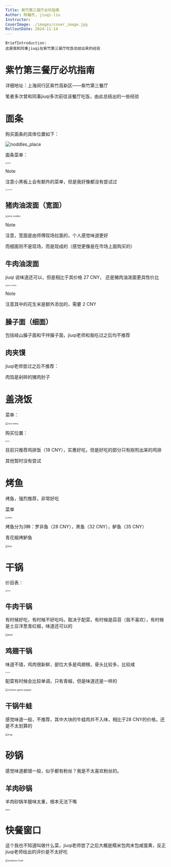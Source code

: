 ```yaml
---
Title: 紫竹第三餐厅必坑指南
Author: 陈翰杰, jiuqi-liu
Instructor: 
CoverImage: ./images/cover_image.jpg
RolloutDate: 2024-11-14
---
```


```
BriefIntroduction: 
这是我和同事jiuqi在紫竹第三餐厅吃饭总结出来的经验
```

<!-- split -->

# 紫竹第三餐厅必坑指南

详细地址：上海闵行区紫竹高新区——紫竹第三餐厅

笔者多次曾和同事jiuqi多次前往该餐厅吃饭，由此总结出的一些经验



# 面条

购买面条的具体位置如下：

![noddles_place](./image/noddles_palce.png)

面条菜单：

<img src="./images/noddles-menu.jpg" alt="menu" style="zoom:33%;" />

> [!note]
>
> 注意小黑板上会有额外的菜单，但是我好像都没有尝试过
>
> <img src="./images/noddles-small-black.jpg" alt="small black" style="zoom:25%;" />
>
> 



## 猪肉油泼面（宽面）

<img src="./images/pork-noddles.jpg" alt="pork_noddles" style="zoom:45%;" />

> [!note]
>
> 注意，宽面是由师傅现场拉面的，个人感觉味道更好
>
> 而细面则不是现场，而是现成的（感觉更像是在市场上面购买的）

## 牛肉油泼面

jiuqi 说味道还可以，但是相比于其价格 27 CNY， 还是猪肉油泼面更具性价比

<img src="./images/beef-noddles.jpg" alt="beef_noddles" style="zoom:33%;" />

> [!note]
>
> 注意其中的花生米是额外添加的，需要 2 CNY

## 臊子面（细面）

包括岐山臊子面和干拌臊子面，jiuqi老师和我吃过之后均不推荐

## 肉夹馍

jiuqi老师尝过之后不推荐：

肉馅是剁碎的猪肉肘子

# 盖浇饭

菜单：

<img src="./images/rice-menu.jpg" alt="rice menu" style="zoom:50%;" />

购买位置：

<img src="./images/chicken-cutlet-rice.jpg" alt="rice" style="zoom:33%;" />

目前只推荐鸡排饭（18 CNY），实惠好吃，但是好吃的部分只有刚煎出来的鸡排

其他暂时没有尝试



# 烤鱼

烤鱼，强烈推荐，非常好吃

菜单

<img src="./images/fish-menu.jpg" alt="menu" style="zoom:40%;" />



烤鱼分为3种：罗非鱼（28 CNY），黑鱼（32 CNY），鲈鱼（35 CNY）

青花椒烤鲈鱼

<img src="./images/grilled-fish.jpg" alt="fish" style="zoom:50%;" />

# 干锅

价目表：

<img src="./images/dry-pot-menu.jpeg" alt="menu" style="zoom:30%;" />

## 牛肉干锅

有时候好吃，有时候不好吃吗，取决于配菜，有时候是蒜苔（我不喜欢），有时候是土豆洋葱青红椒，味道还可以的

<img src="./images/dry-pot-beef.jpg" alt="beef" style="zoom:50%;" />

## 鸡翅干锅

味道不错，鸡肉很新鲜，部位大多是鸡翅根，骨头比较多，比较咸

<img src="./images/dry-pot-chicken.jpeg" alt="chiken" style="zoom:25%;" />

配菜有时候会比较单调，只有青椒，但是味道还是一样的

<img src="./images/dry-pot-chicken-green.jpg" alt="chicken-green pepper" style="zoom:50%;" />

## 干锅牛蛙

感觉味道一般，不推荐，其中大块的牛蛙肉并不入味，相比于28 CNY的价格，还是不太划算的

<img src="./images/frog-dry-pot.jpg" alt="frog" style="zoom:50%;" />

# 砂锅

感觉味道都很一般，似乎都有粉丝？我是不太喜欢粉丝的。

## 羊肉砂锅

羊肉砂锅羊膻味太重，根本无法下嘴

<img src="./images/lamb-clay-pot.jpg" alt="lamp" style="zoom:30%;" />

# 快餐窗口

这个我也不知道叫做什么菜，jiuqi老师尝了之后大概是糯米包肉末包咸蛋黄，反正jiuqi老师给出的评价是不太好吃

<img src="./images/windows-food.jpg" alt="windows-food" style="zoom:50%;" />

